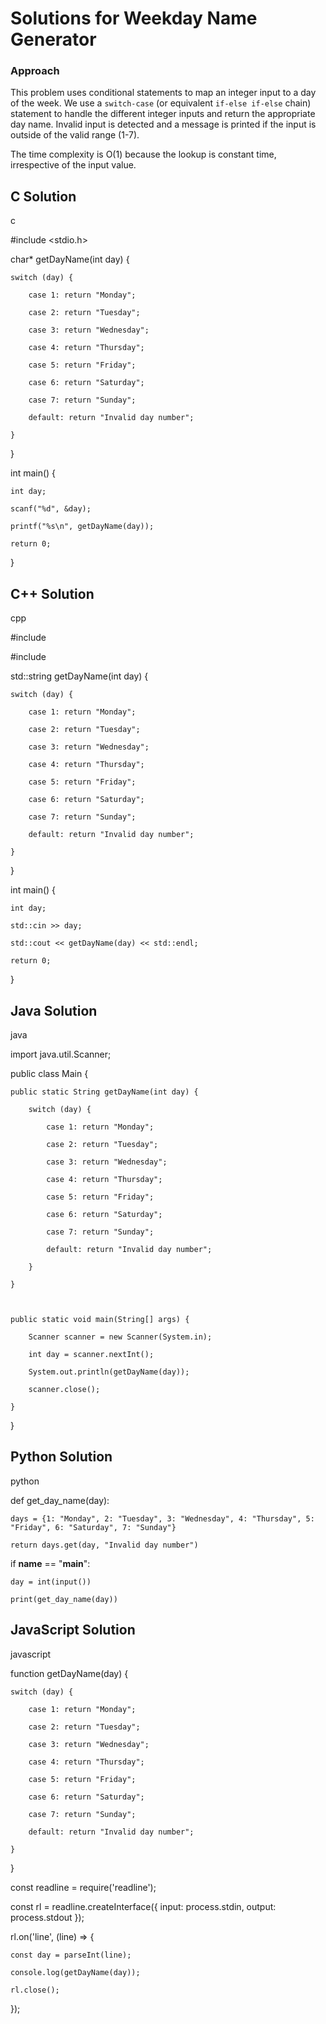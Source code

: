 # Solutions for Weekday Name Generator

### Approach

This problem uses conditional statements to map an integer input to a day of the week.  We use a `switch-case` (or equivalent `if-else if-else` chain) statement to handle the different integer inputs and return the appropriate day name. Invalid input is detected and a message is printed if the input is outside of the valid range (1-7).
The time complexity is O(1) because the lookup is constant time, irrespective of the input value.

## C Solution
c
#include <stdio.h>

char* getDayName(int day) {
    switch (day) {
        case 1: return "Monday";
        case 2: return "Tuesday";
        case 3: return "Wednesday";
        case 4: return "Thursday";
        case 5: return "Friday";
        case 6: return "Saturday";
        case 7: return "Sunday";
        default: return "Invalid day number";
    }
}

int main() {
    int day;
    scanf("%d", &day);
    printf("%s\n", getDayName(day));
    return 0;
}


## C++ Solution
cpp
#include <iostream>
#include <string>

std::string getDayName(int day) {
    switch (day) {
        case 1: return "Monday";
        case 2: return "Tuesday";
        case 3: return "Wednesday";
        case 4: return "Thursday";
        case 5: return "Friday";
        case 6: return "Saturday";
        case 7: return "Sunday";
        default: return "Invalid day number";
    }
}

int main() {
    int day;
    std::cin >> day;
    std::cout << getDayName(day) << std::endl;
    return 0;
}


## Java Solution
java
import java.util.Scanner;

public class Main {
    public static String getDayName(int day) {
        switch (day) {
            case 1: return "Monday";
            case 2: return "Tuesday";
            case 3: return "Wednesday";
            case 4: return "Thursday";
            case 5: return "Friday";
            case 6: return "Saturday";
            case 7: return "Sunday";
            default: return "Invalid day number";
        }
    }

    public static void main(String[] args) {
        Scanner scanner = new Scanner(System.in);
        int day = scanner.nextInt();
        System.out.println(getDayName(day));
        scanner.close();
    }
}


## Python Solution
python
def get_day_name(day):
    days = {1: "Monday", 2: "Tuesday", 3: "Wednesday", 4: "Thursday", 5: "Friday", 6: "Saturday", 7: "Sunday"}
    return days.get(day, "Invalid day number")

if __name__ == "__main__":
    day = int(input())
    print(get_day_name(day))


## JavaScript Solution
javascript
function getDayName(day) {
    switch (day) {
        case 1: return "Monday";
        case 2: return "Tuesday";
        case 3: return "Wednesday";
        case 4: return "Thursday";
        case 5: return "Friday";
        case 6: return "Saturday";
        case 7: return "Sunday";
        default: return "Invalid day number";
    }
}

const readline = require('readline');
const rl = readline.createInterface({ input: process.stdin, output: process.stdout });
rl.on('line', (line) => {
    const day = parseInt(line);
    console.log(getDayName(day));
    rl.close();
});
